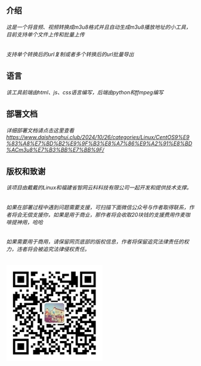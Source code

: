 ## 介绍
###### 这是一个将音频、视频转换成m3u8格式并且自动生成m3u8播放地址的小工具，目前支持单个文件上传和批量上传
###### 支持单个转换后的url复制或者多个转换后的url批量导出
## 语言
###### 该工具前端由html、js、css语言编写，后端由python和ffmpeg编写

## 部署文档
###### 详细部署文档请点击这里查看 <a href="https://www.daishenghui.club/2024/10/26/categories/Linux/CentOS9%E9%83%A8%E7%BD%B2%E9%9F%B3%E8%A7%86%E9%A2%91%E8%BD%ACm3u8%E7%B3%BB%E7%BB%9F/">https://www.daishenghui.club/2024/10/26/categories/Linux/CentOS9%E9%83%A8%E7%BD%B2%E9%9F%B3%E8%A7%86%E9%A2%91%E8%BD%ACm3u8%E7%B3%BB%E7%BB%9F/</a>
## 版权和致谢
###### 该项目由戴戴的Linux和福建省智网云科科技有限公司一起开发和提供技术支撑。
###### 如果在部署过程中遇到问题需要支援，可扫描下面微信公众号与作者取得联系，作者将会无偿支援你，如果是用于商业，那作者将会收取20块钱的支援费用作麦咖啡提神用，哈哈
###### 如果需要用于商用，请保留网页底部的版权信息，作者将保留追究法律责任的权力，违者将会被追究法律侵权责任。

###### ![戴戴的Linux](ddlnxqrcimg.jpg)

